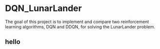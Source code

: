 # DQN_LunarLander
The goal of this project is to implement and compare two reinforcement learning algorithms, DQN and DDQN, for solving the LunarLander problem.
## hello
